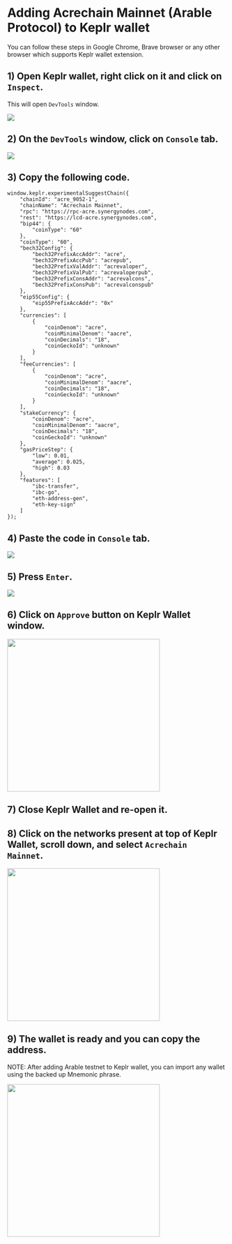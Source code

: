 # Adding Acrechain Mainnet (Arable Protocol) to Keplr wallet

You can follow these steps in Google Chrome, Brave browser or any other browser which supports Keplr wallet extension. 

## 1) Open Keplr wallet, right click on it and click on ``Inspect``.

This will open ``DevTools`` window.

![](https://www.synergynodes.com/images/acrechain-mainnet-keplr/Acrechain-Mainnet-Keplr-01-min.png)

## 2) On the ``DevTools`` window, click on ``Console`` tab.

![](https://www.synergynodes.com/images/acrechain-mainnet-keplr/Acrechain-Mainnet-Keplr-02-min.png)

## 3) Copy the following code.

```
window.keplr.experimentalSuggestChain({
  	"chainId": "acre_9052-1",
  	"chainName": "Acrechain Mainnet",
    "rpc": "https://rpc-acre.synergynodes.com",
    "rest": "https://lcd-acre.synergynodes.com",
  	"bip44": {
  		"coinType": "60"
  	},
  	"coinType": "60",
  	"bech32Config": {
  		"bech32PrefixAccAddr": "acre",
  		"bech32PrefixAccPub": "acrepub",
  		"bech32PrefixValAddr": "acrevaloper",
  		"bech32PrefixValPub": "acrevaloperpub",
  		"bech32PrefixConsAddr": "acrevalcons",
  		"bech32PrefixConsPub": "acrevalconspub"
  	},
    "eip55Config": {
  		"eip55PrefixAccAddr": "0x"
  	},
  	"currencies": [
  		{
  			"coinDenom": "acre",
  			"coinMinimalDenom": "aacre",
  			"coinDecimals": "18",
  			"coinGeckoId": "unknown"
  		}
  	],
  	"feeCurrencies": [
  		{
  			"coinDenom": "acre",
  			"coinMinimalDenom": "aacre",
  			"coinDecimals": "18",
  			"coinGeckoId": "unknown"
  		}
  	],
  	"stakeCurrency": {
  		"coinDenom": "acre",
  		"coinMinimalDenom": "aacre",
  		"coinDecimals": "18",
  		"coinGeckoId": "unknown"
  	},
  	"gasPriceStep": {
  		"low": 0.01,
  		"average": 0.025,
  		"high": 0.03
  	},
  	"features": [
  		"ibc-transfer",
  		"ibc-go",
  		"eth-address-gen",
  		"eth-key-sign"
  	]
});
```

## 4) Paste the code in ``Console`` tab.

![](https://www.synergynodes.com/images/acrechain-mainnet-keplr/Acrechain-Mainnet-Keplr-03-min.png)

## 5) Press ``Enter``.

![](https://www.synergynodes.com/images/acrechain-mainnet-keplr/Acrechain-Mainnet-Keplr-04-min.png)

## 6) Click on ``Approve`` button on Keplr Wallet window.

<img src="https://www.synergynodes.com/images/acrechain-mainnet-keplr/Acrechain-Mainnet-Keplr-05-min.png" width="350">

## 7) Close Keplr Wallet and re-open it.

## 8) Click on the networks present at top of Keplr Wallet, scroll down, and select ``Acrechain Mainnet``.

<img src="https://www.synergynodes.com/images/acrechain-mainnet-keplr/Acrechain-Mainnet-Keplr-06-min6.png" width="350">

## 9) The wallet is ready and you can copy the address.

NOTE: After adding Arable testnet to Keplr wallet, you can import any wallet using the backed up Mnemonic phrase.

<img src="https://www.synergynodes.com/images/acrechain-mainnet-keplr/Acrechain-Mainnet-Keplr-07-min6.png" width="350">
